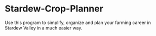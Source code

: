 # Stardew-Crop-Planner
Use this program to simplify, organize and plan your farming career in Stardew Valley in a much easier way. 
